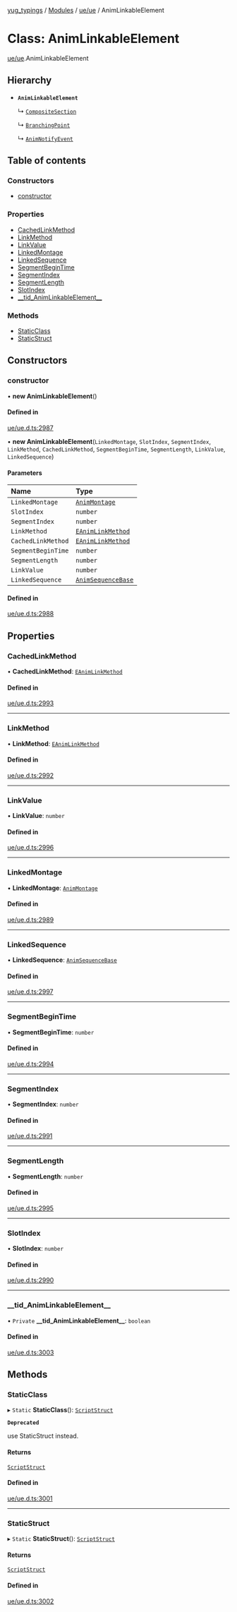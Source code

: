 [yug_typings](../README.md) / [Modules](../modules.md) / [ue/ue](../modules/ue_ue.md) / AnimLinkableElement

# Class: AnimLinkableElement

[ue/ue](../modules/ue_ue.md).AnimLinkableElement

## Hierarchy

- **`AnimLinkableElement`**

  ↳ [`CompositeSection`](ue_ue.CompositeSection.md)

  ↳ [`BranchingPoint`](ue_ue.BranchingPoint.md)

  ↳ [`AnimNotifyEvent`](ue_ue.AnimNotifyEvent.md)

## Table of contents

### Constructors

- [constructor](ue_ue.AnimLinkableElement.md#constructor)

### Properties

- [CachedLinkMethod](ue_ue.AnimLinkableElement.md#cachedlinkmethod)
- [LinkMethod](ue_ue.AnimLinkableElement.md#linkmethod)
- [LinkValue](ue_ue.AnimLinkableElement.md#linkvalue)
- [LinkedMontage](ue_ue.AnimLinkableElement.md#linkedmontage)
- [LinkedSequence](ue_ue.AnimLinkableElement.md#linkedsequence)
- [SegmentBeginTime](ue_ue.AnimLinkableElement.md#segmentbegintime)
- [SegmentIndex](ue_ue.AnimLinkableElement.md#segmentindex)
- [SegmentLength](ue_ue.AnimLinkableElement.md#segmentlength)
- [SlotIndex](ue_ue.AnimLinkableElement.md#slotindex)
- [\_\_tid\_AnimLinkableElement\_\_](ue_ue.AnimLinkableElement.md#__tid_animlinkableelement__)

### Methods

- [StaticClass](ue_ue.AnimLinkableElement.md#staticclass)
- [StaticStruct](ue_ue.AnimLinkableElement.md#staticstruct)

## Constructors

### constructor

• **new AnimLinkableElement**()

#### Defined in

[ue/ue.d.ts:2987](https://github.com/YugMetaverse/yug_typings/blob/b7d9b19/ue/ue.d.ts#L2987)

• **new AnimLinkableElement**(`LinkedMontage`, `SlotIndex`, `SegmentIndex`, `LinkMethod`, `CachedLinkMethod`, `SegmentBeginTime`, `SegmentLength`, `LinkValue`, `LinkedSequence`)

#### Parameters

| Name | Type |
| :------ | :------ |
| `LinkedMontage` | [`AnimMontage`](ue_ue.AnimMontage.md) |
| `SlotIndex` | `number` |
| `SegmentIndex` | `number` |
| `LinkMethod` | [`EAnimLinkMethod`](../enums/ue_ue.EAnimLinkMethod.md) |
| `CachedLinkMethod` | [`EAnimLinkMethod`](../enums/ue_ue.EAnimLinkMethod.md) |
| `SegmentBeginTime` | `number` |
| `SegmentLength` | `number` |
| `LinkValue` | `number` |
| `LinkedSequence` | [`AnimSequenceBase`](ue_ue.AnimSequenceBase.md) |

#### Defined in

[ue/ue.d.ts:2988](https://github.com/YugMetaverse/yug_typings/blob/b7d9b19/ue/ue.d.ts#L2988)

## Properties

### CachedLinkMethod

• **CachedLinkMethod**: [`EAnimLinkMethod`](../enums/ue_ue.EAnimLinkMethod.md)

#### Defined in

[ue/ue.d.ts:2993](https://github.com/YugMetaverse/yug_typings/blob/b7d9b19/ue/ue.d.ts#L2993)

___

### LinkMethod

• **LinkMethod**: [`EAnimLinkMethod`](../enums/ue_ue.EAnimLinkMethod.md)

#### Defined in

[ue/ue.d.ts:2992](https://github.com/YugMetaverse/yug_typings/blob/b7d9b19/ue/ue.d.ts#L2992)

___

### LinkValue

• **LinkValue**: `number`

#### Defined in

[ue/ue.d.ts:2996](https://github.com/YugMetaverse/yug_typings/blob/b7d9b19/ue/ue.d.ts#L2996)

___

### LinkedMontage

• **LinkedMontage**: [`AnimMontage`](ue_ue.AnimMontage.md)

#### Defined in

[ue/ue.d.ts:2989](https://github.com/YugMetaverse/yug_typings/blob/b7d9b19/ue/ue.d.ts#L2989)

___

### LinkedSequence

• **LinkedSequence**: [`AnimSequenceBase`](ue_ue.AnimSequenceBase.md)

#### Defined in

[ue/ue.d.ts:2997](https://github.com/YugMetaverse/yug_typings/blob/b7d9b19/ue/ue.d.ts#L2997)

___

### SegmentBeginTime

• **SegmentBeginTime**: `number`

#### Defined in

[ue/ue.d.ts:2994](https://github.com/YugMetaverse/yug_typings/blob/b7d9b19/ue/ue.d.ts#L2994)

___

### SegmentIndex

• **SegmentIndex**: `number`

#### Defined in

[ue/ue.d.ts:2991](https://github.com/YugMetaverse/yug_typings/blob/b7d9b19/ue/ue.d.ts#L2991)

___

### SegmentLength

• **SegmentLength**: `number`

#### Defined in

[ue/ue.d.ts:2995](https://github.com/YugMetaverse/yug_typings/blob/b7d9b19/ue/ue.d.ts#L2995)

___

### SlotIndex

• **SlotIndex**: `number`

#### Defined in

[ue/ue.d.ts:2990](https://github.com/YugMetaverse/yug_typings/blob/b7d9b19/ue/ue.d.ts#L2990)

___

### \_\_tid\_AnimLinkableElement\_\_

• `Private` **\_\_tid\_AnimLinkableElement\_\_**: `boolean`

#### Defined in

[ue/ue.d.ts:3003](https://github.com/YugMetaverse/yug_typings/blob/b7d9b19/ue/ue.d.ts#L3003)

## Methods

### StaticClass

▸ `Static` **StaticClass**(): [`ScriptStruct`](ue_ue.ScriptStruct.md)

**`Deprecated`**

use StaticStruct instead.

#### Returns

[`ScriptStruct`](ue_ue.ScriptStruct.md)

#### Defined in

[ue/ue.d.ts:3001](https://github.com/YugMetaverse/yug_typings/blob/b7d9b19/ue/ue.d.ts#L3001)

___

### StaticStruct

▸ `Static` **StaticStruct**(): [`ScriptStruct`](ue_ue.ScriptStruct.md)

#### Returns

[`ScriptStruct`](ue_ue.ScriptStruct.md)

#### Defined in

[ue/ue.d.ts:3002](https://github.com/YugMetaverse/yug_typings/blob/b7d9b19/ue/ue.d.ts#L3002)
